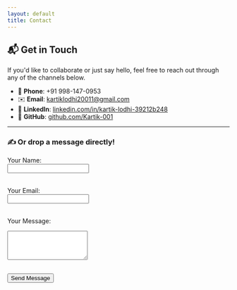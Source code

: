 ```yaml
---
layout: default
title: Contact
---
```


## 📬 Get in Touch

If you'd like to collaborate or just say hello, feel free to reach out through any of the channels below.

- 📱 **Phone**: +91 998-147-0953  
- ✉️ **Email**: [kartiklodhi20011@gmail.com](mailto:kartiklodhi20011@gmail.com)  
- 💼 **LinkedIn**: [linkedin.com/in/kartik-lodhi-39212b248](https://www.linkedin.com/in/kartik-lodhi-39212b248/)  
- 🧠 **GitHub**: [github.com/Kartik-001](https://github.com/Kartik-001)

---

### ✍️ Or drop a message directly!

<form action="https://formspree.io/f/YOUR_FORM_ID" method="POST">
  <label for="name">Your Name:</label><br>
  <input type="text" id="name" name="name" required><br><br>
  
  <label for="email">Your Email:</label><br>
  <input type="email" id="email" name="email" required><br><br>
  
  <label for="message">Your Message:</label><br>
  <textarea id="message" name="message" rows="4" required></textarea><br><br>
  
  <button type="submit">Send Message</button>
</form>


